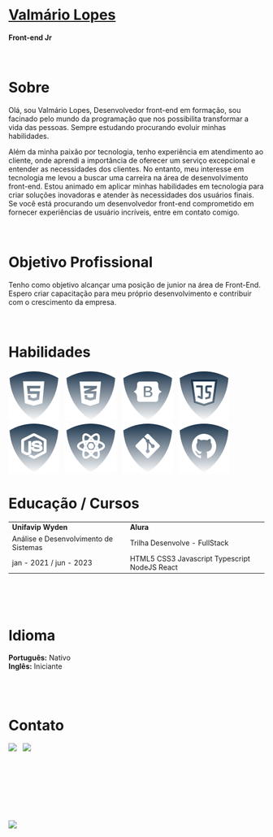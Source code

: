 # <b>[Valmário Lopes](https://www.linkedin.com/in/valmariolopes/)</b>

<b>Front-end Jr</b><br><br><br>

# <b>Sobre</b>

Olá, sou Valmário Lopes, Desenvolvedor front-end em formação, sou facinado pelo mundo da programação que nos possibilita transformar a vida das pessoas.
Sempre estudando procurando evoluir minhas habilidades.

Além da minha paixão por tecnologia, tenho experiência em atendimento ao cliente, onde aprendi a importância de oferecer um serviço excepcional e entender as necessidades dos clientes. No entanto, meu interesse em tecnologia me levou a buscar uma carreira na área de desenvolvimento front-end. Estou animado em aplicar minhas habilidades em tecnologia para criar soluções inovadoras e atender às necessidades dos usuários finais. Se você está procurando um desenvolvedor front-end comprometido em fornecer experiências de usuário incríveis, entre em contato comigo.<br><br><br>

# <b>Objetivo Profissional</b>

Tenho como objetivo alcançar uma posição de junior na área de Front-End. Espero criar capacitação para meu próprio desenvolvimento e contribuir com o crescimento da empresa.<br><br><br>

# <b>Habilidades</b>

![html5](./img/html.svg) &nbsp;
![css](./img/css.svg) &nbsp;
![Bootstrap](./img/bootstrap.svg) &nbsp;
![JS](./img/js.svg) &nbsp;
![NodeJS](./img/nodejs.svg) &nbsp;
![ReactJS](./img/reactjs.svg) &nbsp;
![Git](./img/git.svg) &nbsp;
![Github](./img/github.svg) &nbsp;

# <b>Educação / Cursos</b>

|                                       |                                               |
| ------------------------------------- | --------------------------------------------- |
| <b>Unifavip Wyden</b>                 | <b>Alura</b>                                  |
| Análise e Desenvolvimento de Sistemas | Trilha Desenvolve - FullStack                 |
| jan - 2021 / jun - 2023               | HTML5 CSS3 Javascript Typescript NodeJS React |

<br><br><br>

# <b>Idioma</b>

<b>Português:</b> Nativo<br>
<b>Inglês:</b> Iniciante<br>
<br><br><br>

# <b>Contato</b>

<a href="https://www.linkedin.com/in/valmariolopes/" target="_blank"><img src="https://img.shields.io/badge/LinkedIn-0077B5?style=for-the-badge&logo=linkedin&logoColor=white"></a> &nbsp;
<a href="https://curriculoonlinevalmariolopes-dev.netlify.app/"><img src="https://img.shields.io/badge/Curriculo Online-ligthgreen?style=for-the-badge&logoColor=white"></a> &nbsp;

<br><br><br><br><br><br><br><a href="https://github.com/Valmario"><img src="https://img.shields.io/badge/author-Valmário Lopes-lightgrey"></a> &nbsp;

